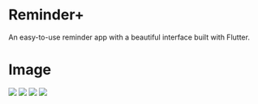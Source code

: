 
# Reminder+
An easy-to-use reminder app with a beautiful interface built with Flutter. 


# Image
<img src="https://play-lh.googleusercontent.com/BAbtFVyCRdwXN55tq4LM1ZKBvNKplBbSIUB2AktKBy08zui3_uKn4fSRx6M6Rb--fMM=w526-h296-rw"> <img src="https://play-lh.googleusercontent.com/AKTz5W0sx8YWp659xfUNdQUouV6jE_gzV2SnsM2DnXQwyuh_YOMnF2qOb1GwlKUrxoY=w526-h296-rw"> <img src="https://play-lh.googleusercontent.com/tsMROvhB6luZN1rv3DHmT-h_uh-SaRnMSGLfJabCWSEY-udg-t8tvNEp55HHGqIYboc=w526-h296-rw"> <img src="https://play-lh.googleusercontent.com/mXYs4rB7uj44rnfA1K8Q93cqqD6y_403cO5jU7g3MgTQL7bVjkY636KXQb554_Oe7ig=w526-h296-rw">

